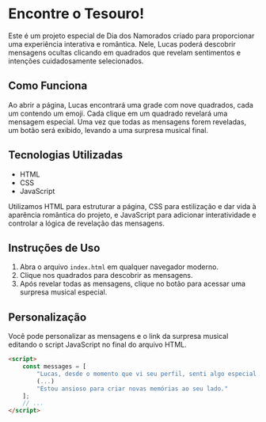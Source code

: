 # Encontre o Tesouro!

Este é um projeto especial de Dia dos Namorados criado para proporcionar uma experiência interativa e romântica. Nele, Lucas poderá descobrir mensagens ocultas clicando em quadrados que revelam sentimentos e intenções cuidadosamente selecionados.

## Como Funciona

Ao abrir a página, Lucas encontrará uma grade com nove quadrados, cada um contendo um emoji. Cada clique em um quadrado revelará uma mensagem especial. Uma vez que todas as mensagens forem reveladas, um botão será exibido, levando a uma surpresa musical final.

## Tecnologias Utilizadas

- HTML
- CSS
- JavaScript

Utilizamos HTML para estruturar a página, CSS para estilização e dar vida à aparência romântica do projeto, e JavaScript para adicionar interatividade e controlar a lógica de revelação das mensagens.

## Instruções de Uso

1. Abra o arquivo `index.html` em qualquer navegador moderno.
2. Clique nos quadrados para descobrir as mensagens.
3. Após revelar todas as mensagens, clique no botão para acessar uma surpresa musical especial.

## Personalização

Você pode personalizar as mensagens e o link da surpresa musical editando o script JavaScript no final do arquivo HTML.

```html
<script>
    const messages = [
        "Lucas, desde o momento que vi seu perfil, senti algo especial.",
        (...)
        "Estou ansioso para criar novas memórias ao seu lado."
    ];
    // ...
</script>

